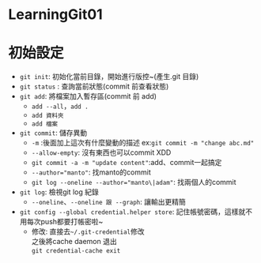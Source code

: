 # LearningGit01

# 初始設定
- `git init`: 初始化當前目錄，開始進行版控~(產生.git 目錄)
- `git status` : 查詢當前狀態(commit 前查看狀態)
- `git add`: 將檔案加入暫存區(commit 前 add)
    - `add --all`，`add .`
    - `add 資料夾`
    - `add 檔案`
- `git commit`: 儲存異動
    - `-m` :後面加上這次有什麼變動的描述 ex:`git commit -m "change abc.md"`
    - `--allow-empty`: 沒有東西也可以commit XDD
    - `git commit -a -m "update content"`:add、commit一起搞定
    - `--author="manto"`: 找manto的commit
    - `git log --oneline --author="manto\|adam"`: 找兩個人的commit
- `git log`: 檢視git log 紀錄
    - `--oneline`、`--oneline 跟 --graph`: 讓輸出更精簡
- `git config --global credential.helper store`: 記住帳號密碼，這樣就不用每次push都要打帳密啦~
    - 修改: 直接去`~/.git-credential`修改  
    之後將cache daemon 退出  
    `git credential-cache exit`
